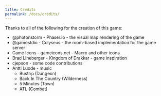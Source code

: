 ```yaml
---
title: Credits
permalink: /docs/credits/
---
```


Thanks to all of the following for the creation of this game:

* @photonstorm - Phaser.io - the visual map rendering of the game
* @gamestdio - Colyseus - the room-based implementation for the game server
* Game Icons - gameicons.net - Macro and other icons
* Brad Lineberger - Kingdom of Drakkar - game inspiration
* cjepson - some code contributions
* Antti Luode - music
  * Bustrip (Dungeon)
  * Back In The Country (Wilderness)
  * 5 Minutes (Town)
  * ATL (Combat)
